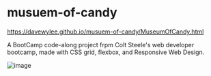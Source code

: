 # musuem-of-candy
https://davewylee.github.io/musuem-of-candy/MuseumOfCandy.html

A BootCamp code-along project frpm Colt Steele's web developer bootcamp, made with CSS grid, flexbox, and Responsive Web Design.

![image](https://user-images.githubusercontent.com/115342968/204377309-d728517f-e6fe-4d56-a44f-77830db84bd9.png)
